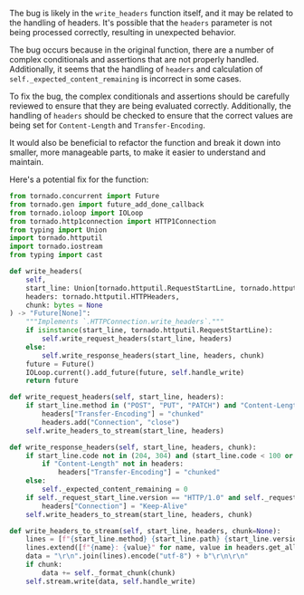 The bug is likely in the `write_headers` function itself, and it may be related to the handling of headers. It's possible that the `headers` parameter is not being processed correctly, resulting in unexpected behavior.

The bug occurs because in the original function, there are a number of complex conditionals and assertions that are not properly handled. Additionally, it seems that the handling of `headers` and calculation of `self._expected_content_remaining` is incorrect in some cases. 

To fix the bug, the complex conditionals and assertions should be carefully reviewed to ensure that they are being evaluated correctly. Additionally, the handling of `headers` should be checked to ensure that the correct values are being set for `Content-Length` and `Transfer-Encoding`. 

It would also be beneficial to refactor the function and break it down into smaller, more manageable parts, to make it easier to understand and maintain.

Here's a potential fix for the function:

```python
from tornado.concurrent import Future
from tornado.gen import future_add_done_callback
from tornado.ioloop import IOLoop
from tornado.http1connection import HTTP1Connection
from typing import Union
import tornado.httputil
import tornado.iostream
from typing import cast

def write_headers(
    self,
    start_line: Union[tornado.httputil.RequestStartLine, tornado.httputil.ResponseStartLine],
    headers: tornado.httputil.HTTPHeaders,
    chunk: bytes = None
) -> "Future[None]":
    """Implements `.HTTPConnection.write_headers`."""
    if isinstance(start_line, tornado.httputil.RequestStartLine):
        self.write_request_headers(start_line, headers)
    else:
        self.write_response_headers(start_line, headers, chunk)
    future = Future()
    IOLoop.current().add_future(future, self.handle_write)
    return future

def write_request_headers(self, start_line, headers):
    if start_line.method in ("POST", "PUT", "PATCH") and "Content-Length" not in headers:
        headers["Transfer-Encoding"] = "chunked"
        headers.add("Connection", "close")
    self.write_headers_to_stream(start_line, headers)

def write_response_headers(self, start_line, headers, chunk):
    if start_line.code not in (204, 304) and (start_line.code < 100 or start_line.code >= 200):
        if "Content-Length" not in headers:
            headers["Transfer-Encoding"] = "chunked"
    else:
        self._expected_content_remaining = 0
    if self._request_start_line.version == "HTTP/1.0" and self._request_headers.get("Connection", "").lower() == "keep-alive":
        headers["Connection"] = "Keep-Alive"
    self.write_headers_to_stream(start_line, headers, chunk)

def write_headers_to_stream(self, start_line, headers, chunk=None):
    lines = [f"{start_line.method} {start_line.path} {start_line.version}"]
    lines.extend([f"{name}: {value}" for name, value in headers.get_all()])
    data = "\r\n".join(lines).encode("utf-8") + b"\r\n\r\n"
    if chunk:
        data += self._format_chunk(chunk)
    self.stream.write(data, self.handle_write)
```
